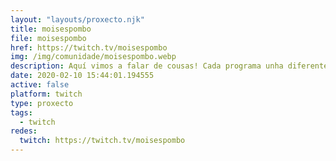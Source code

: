 ```yaml
---
layout: "layouts/proxecto.njk"
title: moisespombo
file: moisespombo
href: https://twitch.tv/moisespombo
img: /img/comunidade/moisespombo.webp
description: Aquí vimos a falar de cousas! Cada programa unha diferente. HOXE FALAMOS DE "SAIDA". Lembra que podes enviar o teu audio ao telegram @Mpombo
date: 2020-02-10 15:44:01.194555
active: false
platform: twitch
type: proxecto
tags:
  - twitch
redes:
  twitch: https://twitch.tv/moisespombo
---
```

